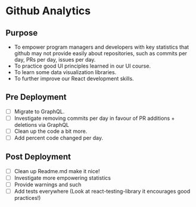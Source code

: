 # Github Analytics

## Purpose
- To empower program managers and developers with key statistics that github may not provide easily about repositories, such as commits per day, PRs per day, issues per day.
- To practice good UI principles learned in our UI course.
- To learn some data visualization libraries.
- To further improve our React development skills.

## Pre Deployment
- [ ] Migrate to GraphQL.
- [ ] Investigate removing commits per day in favour of PR additions + deletions via GraphQL
- [ ] Clean up the code a bit more.
- [ ] Add percent code changed per day.

## Post Deployment
- [ ] Clean up Readme.md make it nice!
- [ ] Investigate more empowering statistics
- [ ] Provide warnings and such
- [ ] Add tests everywhere (Look at react-testing-library it encourages good practices!)
